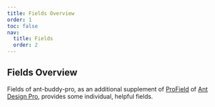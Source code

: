 ```yaml
---
title: Fields Overview
order: 1
toc: false
nav:
  title: Fields
  order: 2
---
```


## Fields Overview

Fields of ant-buddy-pro, as an additional supplement of [ProField](https://github.com/ant-design/pro-components/blob/master/packages/field/README.md) of [Ant Design Pro](https://pro.ant.design/), provides some individual, helpful fields.
